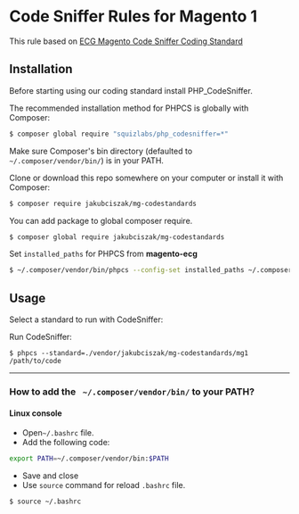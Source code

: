 # Code Sniffer Rules for Magento 1
This rule based on [ECG Magento Code Sniffer Coding Standard](https://github.com/magento-ecg/coding-standard)

## Installation
Before starting using our coding standard install PHP_CodeSniffer.

The recommended installation method for PHPCS is globally with Composer:

```bash
$ composer global require "squizlabs/php_codesniffer=*"
```

Make sure Composer's bin directory (defaulted to ` ~/.composer/vendor/bin/`) is in your PATH.

Clone or download this repo somewhere on your computer or install it with Composer:

```bash
$ composer require jakubciszak/mg-codestandards
```

You can add package to global composer require.

```bash
$ composer global require jakubciszak/mg-codestandards
```

Set `installed_paths` for PHPCS from **magento-ecg**

```bash
$ ~/.composer/vendor/bin/phpcs --config-set installed_paths ~/.composer/vendor/magento-ecg/coding-standard


```
## Usage
Select a standard to run with CodeSniffer:

Run CodeSniffer:
```
$ phpcs --standard=./vendor/jakubciszak/mg-codestandards/mg1 /path/to/code
```
___

### How to add the ` ~/.composer/vendor/bin/` to your PATH?
#### Linux console
* Open`~/.bashrc` file.
* Add the following code:
```bash
export PATH=~/.composer/vendor/bin:$PATH
```
* Save and close
* Use `source` command for reload `.bashrc` file.
```bash
$ source ~/.bashrc
```
